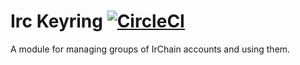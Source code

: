# Irc Keyring [![CircleCI](https://circleci.com/gh/ldcc/irc-keyring/tree/master.svg?style=svg)](https://circleci.com/gh/ldcc/irc-keyring/tree/master)
A module for managing groups of IrChain accounts and using them.
